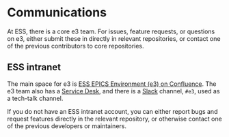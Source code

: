 # Communications

At ESS, there is a core e3 team. For issues, feature requests, or questions on e3, either submit these in directly in relevant repositories, or contact one of the previous contributors to core repositories.

## ESS intranet

The main space for e3 is [ESS EPICS Environment (e3) on Confluence](https://confluence.esss.lu.se/x/cUAAFQ). The e3 team also has a [Service Desk](https://jira.esss.lu.se/plugins/servlet/desk/portal/40), and there is a [Slack](https://ess-eric.slack.com) channel, `#e3`, used as a tech-talk channel.

If you do not have an ESS intranet account, you can either report bugs and request features directly in the relevant repository, or otherwise contact one of the previous developers or maintainers.
